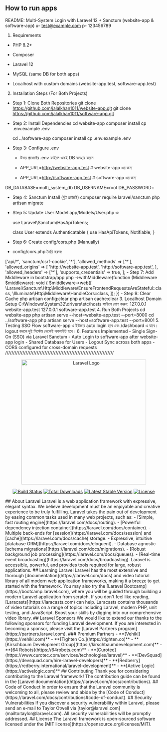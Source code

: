 ## How to run apps

README: Multi-System Login with Laravel 12 + Sanctum (website-app & software-app)
u- test@example.com
p- 123456789

1.  Requirements

-   PHP 8.2+

-   Composer

-   Laravel 12

-   MySQL (same DB for both apps)

-   Localhost with custom domains (website-app.test, software-app.test)

2. Installation Steps (For Both Projects)

-   Step 1: Clone Both Repositories
    git clone https://github.com/jalalkhan1011/website-app.git
    git clone https://github.com/jalalkhan1011/software-app.git

-   Step 2: Install Dependencies
    cd website-app
    composer install
    cp .env.example .env

    cd ../software-app
    composer install
    cp .env.example .env

-   Step 3: Configure .env
    - উভয় প্রজেক্টের .env ফাইলে একই DB ব্যবহার করুন

	- APP_URL=http://website-app.test # website-app এর জন্য
	- APP_URL=http://software-app.test # software-app এর জন্য

DB_DATABASE=multi_system_db
DB_USERNAME=root
DB_PASSWORD=

-   Step 4: Sanctum Install (দুই প্রজেক্টে)
    composer require laravel/sanctum
    php artisan migrate

-   Step 5: Update User Model
    app/Models/User.php এ:

    use Laravel\Sanctum\HasApiTokens;

    class User extends Authenticatable
    {
    use HasApiTokens, Notifiable;
    }

-   Step 6: Create config/cors.php (Manually)
-   config/cors.php তৈরি করুন:

<?php

return [
    'paths' => ['api/*', 'sanctum/csrf-cookie', '*'],

    'allowed_methods' => ['*'],

    'allowed_origins' => [
        'http://website-app.test',
        'http://software-app.test',
    ],

    'allowed_headers' => ['*'],
    'supports_credentials' => true,
];

- Step 7: Add Middleware in bootstrap/app.php

->withMiddleware(function (Middleware $middleware): void {
    $middleware->web([
        \Laravel\Sanctum\Http\Middleware\EnsureFrontendRequestsAreStateful::class,
        \Illuminate\Http\Middleware\HandleCors::class,
    ]);
})

- Step 9: Clear Cache
php artisan config:clear
php artisan cache:clear

3. Localhost Domain Setup
C:\Windows\System32\drivers\etc\hosts ফাইলে যোগ করুন:
127.0.0.1 website-app.test
127.0.0.1 software-app.test

4. Run Both Projects
cd website-app
php artisan serve --host=website-app.test --port=8000

cd ../software-app
php artisan serve --host=software-app.test --port=8001

5. Testing SSO Flow
software-app এ ইউজার auto login হবে এবং /dashboard এ যাবে।
logout করলে দুই সিস্টেম থেকেই লগআউট হবে।

6. Features Implemented
- Single Sign-On (SSO) via Laravel Sanctum
- Auto Login to software-app after website-app login
- Shared Database for Users
- Logout Sync across both apps
- CORS configured for cross-domain requests

/////////////////////////////////////////////////////////////////////
<p align="center"><a href="https://laravel.com" target="_blank"><img src="https://raw.githubusercontent.com/laravel/art/master/logo-lockup/5%20SVG/2%20CMYK/1%20Full%20Color/laravel-logolockup-cmyk-red.svg" width="400" alt="Laravel Logo"></a></p>

<p align="center">
<a href="https://github.com/laravel/framework/actions"><img src="https://github.com/laravel/framework/workflows/tests/badge.svg" alt="Build Status"></a>
<a href="https://packagist.org/packages/laravel/framework"><img src="https://img.shields.io/packagist/dt/laravel/framework" alt="Total Downloads"></a>
<a href="https://packagist.org/packages/laravel/framework"><img src="https://img.shields.io/packagist/v/laravel/framework" alt="Latest Stable Version"></a>
<a href="https://packagist.org/packages/laravel/framework"><img src="https://img.shields.io/packagist/l/laravel/framework" alt="License"></a>
</p>

## About Laravel

Laravel is a web application framework with expressive, elegant syntax. We believe development must be an enjoyable and creative experience to be truly fulfilling. Laravel takes the pain out of development by easing common tasks used in many web projects, such as:

- [Simple, fast routing engine](https://laravel.com/docs/routing).
- [Powerful dependency injection container](https://laravel.com/docs/container).
- Multiple back-ends for [session](https://laravel.com/docs/session) and [cache](https://laravel.com/docs/cache) storage.
- Expressive, intuitive [database ORM](https://laravel.com/docs/eloquent).
- Database agnostic [schema migrations](https://laravel.com/docs/migrations).
- [Robust background job processing](https://laravel.com/docs/queues).
- [Real-time event broadcasting](https://laravel.com/docs/broadcasting).

Laravel is accessible, powerful, and provides tools required for large, robust applications.

## Learning Laravel

Laravel has the most extensive and thorough [documentation](https://laravel.com/docs) and video tutorial library of all modern web application frameworks, making it a breeze to get started with the framework.

You may also try the [Laravel Bootcamp](https://bootcamp.laravel.com), where you will be guided through building a modern Laravel application from scratch.

If you don't feel like reading, [Laracasts](https://laracasts.com) can help. Laracasts contains thousands of video tutorials on a range of topics including Laravel, modern PHP, unit testing, and JavaScript. Boost your skills by digging into our comprehensive video library.

## Laravel Sponsors

We would like to extend our thanks to the following sponsors for funding Laravel development. If you are interested in becoming a sponsor, please visit the [Laravel Partners program](https://partners.laravel.com).

### Premium Partners

- **[Vehikl](https://vehikl.com)**
- **[Tighten Co.](https://tighten.co)**
- **[Kirschbaum Development Group](https://kirschbaumdevelopment.com)**
- **[64 Robots](https://64robots.com)**
- **[Curotec](https://www.curotec.com/services/technologies/laravel)**
- **[DevSquad](https://devsquad.com/hire-laravel-developers)**
- **[Redberry](https://redberry.international/laravel-development)**
- **[Active Logic](https://activelogic.com)**

## Contributing

Thank you for considering contributing to the Laravel framework! The contribution guide can be found in the [Laravel documentation](https://laravel.com/docs/contributions).

## Code of Conduct

In order to ensure that the Laravel community is welcoming to all, please review and abide by the [Code of Conduct](https://laravel.com/docs/contributions#code-of-conduct).

## Security Vulnerabilities

If you discover a security vulnerability within Laravel, please send an e-mail to Taylor Otwell via [taylor@laravel.com](mailto:taylor@laravel.com). All security vulnerabilities will be promptly addressed.

## License

The Laravel framework is open-sourced software licensed under the [MIT license](https://opensource.org/licenses/MIT).

